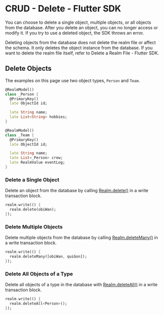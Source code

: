 # CRUD - Delete - Flutter SDK
You can choose to delete a single object, multiple objects, or all objects
from the database. After you delete an object, you can no longer access or
modify it. If you try to use a deleted object, the SDK throws an error.

Deleting objects from the database does not delete the realm file or affect
the schema. It only deletes the object instance from the database. If you
want to delete the realm file itself, refer to Delete a Realm File - Flutter SDK.

## Delete Objects
The examples on this page use two object types, `Person` and `Team`.

```dart
@RealmModel()
class _Person {
  @PrimaryKey()
  late ObjectId id;

  late String name;
  late List<String> hobbies;
}

@RealmModel()
class _Team {
  @PrimaryKey()
  late ObjectId id;

  late String name;
  late List<_Person> crew;
  late RealmValue eventLog;
}
```

### Delete a Single Object
Delete an object from the database by calling [Realm.delete()](https://pub.dev/documentation/realm/latest/realm/Realm/delete.html)
in a write transaction block.

```dart
realm.write(() {
  realm.delete(obiWan);
});
```

### Delete Multiple Objects
Delete multiple objects from the database by calling [Realm.deleteMany()](https://pub.dev/documentation/realm/latest/realm/Realm/deleteMany.html) in a write transaction block.

```dart
realm.write(() {
  realm.deleteMany([obiWan, quiGon]);
});
```

### Delete All Objects of a Type
Delete all objects of a type in the database with [Realm.deleteAll()](https://pub.dev/documentation/realm/latest/realm/Realm/deleteAll.html)
in a write transaction block.

```dart
realm.write(() {
  realm.deleteAll<Person>();
});
```
